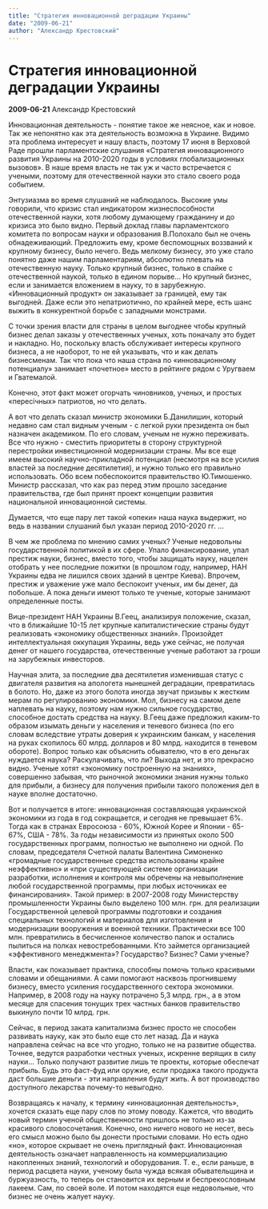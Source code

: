 ```yaml
---
title: "Стратегия инновационной деградации Украины"
date: "2009-06-21"
author: "Александр Крестовский"
---
```


# Стратегия инновационной деградации Украины

**2009-06-21** Александр Крестовский

Инновационная деятельность - понятие такое же неясное, как и новое. Так же непонятно как эта деятельность возможна в Украине. Видимо эта проблема интересует и нашу власть, поэтому 17 июня в Верховой Раде прошли парламентские слушания «Стратегия инновационного развития Украины на 2010-2020 годы в условиях глобализационных вызовов». В наше время власть не так уж и часто встречается с учеными, поэтому для отечественной науки это стало своего рода событием.

Энтузиазма во время слушаний не наблюдалось. Высокие умы говорили, что кризис стал индикатором жизнеспособности отечественной науки, хотя любому думающему гражданину и до кризиса это было видно. Первый доклад главы парламентского комитета по вопросам науки и образования В.Полохало был не очень обнадеживающий. Предложить ему, кроме беспомощных воззваний к крупному бизнесу, было нечего. Ведь мелкому бизнесу, это уже стало понятно даже нашим парламентариям, абсолютно плевать на отечественную науку. Только крупный бизнес, только в спайке с отечественной наукой, только в едином порыве... Но крупный бизнес, если и занимается вложением в науку, то в зарубежную. «Инновационный продукт» он заказывает за границей, ему так выгодней. Даже если это непатриотично, по крайней мере, есть шанс выжить в конкурентной борьбе с западными монстрами.

С точки зрения власти для страны в целом выгоднее чтобы крупный бизнес делал заказы у отечественных ученых, хоть поначалу это будет и накладно. Но, поскольку власть обслуживает интересы крупного бизнеса, а не наоборот, то не ей указывать, что и как делать бизнесменам. Так что пока что наша страна по «инновационному потенциалу» занимает «почетное» место в рейтинге рядом с Уругваем и Гватемалой.

Конечно, этот факт может огорчать чиновников, ученых, и простых «пересічных» патриотов, но что делать.

А вот что делать сказал министр экономики Б.Данилишин, который недавно сам стал видным ученым - с легкой руки президента он был назначен академиком. По его словам, ученым не нужно переживать. Все что нужно - сместить приоритеты в сторону структурной перестройки инвестиционной модернизации страны. Мы все еще имеем высокий научно-прикладной потенциал (несмотря на все усилия властей за последние десятилетия), и нужно только его правильно использовать. Обо всем побеспокоится правительство Ю.Тимошенко. Министр рассказал, что как раз перед этим прошло заседание правительства, где был принят проект концепции развития национальной инновационной системы.

Думается, что еще пару лет такой «опеки» наша наука выдержит, но ведь в названии слушаний был указан период 2010-2020 гг. ...

В чем же проблема по мнению самих ученых? Ученые недовольны государственной политикой в их сфере. Упало финансирование, упал престиж науки, бизнес, вместо того, чтобы защищать науку, нацелен отобрать у нее последние пожитки (в прошлом году, например, НАН Украины едва не лишился своих зданий в центре Киева). Впрочем, престиж и уважение уже мало беспокоит ученых, им бы денег, да побольше. А пока деньги имеют только те ученые, которые занимают определенные посты.

Вице-президент НАН Украины В.Геец, анализируя положение, сказал, что в ближайшие 10-15 лет крупные капиталистические страны будут реализовать «экономику общественных знаний». Произойдет интеллектуальная оккупация Украины, ведь уже сейчас, не получая денег от нашего государства, отечественные ученые работают за гроши на зарубежных инвесторов.

Научная элита, за последние два десятилетия изменившая статус с двигателя развития на апологета нынешней деградации, превратилась в болото. Но, даже из этого болота иногда звучат призывы к жестким мерам по регулированию экономики. Мол, бизнесу на самом деле наплевать на науку, поэтому нам нужно сильное государство, способное достать средства на науку. В.Геец даже предложил каким-то образом изымать деньги у населения и теневого бизнеса (по его словам вследствие утраты доверия к украинским банкам, у населения на руках скопилось 60 млрд. долларов и 80 млрд. находится в теневом обороте). Вопрос только как объяснить обывателю, что в его деньгах нуждается наука? Раскулачивать, что ли? Выхода нет, и это прекрасно видно. Ученые хотят «экономику построенную на знаниях», совершенно забывая, что рыночной экономики знания нужны только для прибыли, а бизнесу для получения прибыли такого положения дел в науке вполне достаточно.

Вот и получается в итоге: инновационная составляющая украинской экономики из года в год сокращается, и сегодня не превышает 6%. Тогда как в странах Евросоюза - 60%, Южной Корее и Японии - 65-67%, США - 78%. За годы независимости из принятых около 500 государственных программ, полностью не выполнено ни одной. По словам, председателя Счетной палаты Валентина Симоненко «громадные государственные средства использованы крайне неэффективно» и «при существующей системе организации разработки, исполнения и контроля мы обречены на невыполнение любой государственной программы, при любых источниках ее финансирования». Такой пример: в 2007-2008 году Министерству промышленности Украины было выделено 100 млн. грн. для реализации Государственной целевой программы подготовки и создания специальных технологий и материалов для изготовления и модернизации вооружения и военной техники. Практически все 100 млн. превратились в бесчисленное количество папок и остались пылиться на полках невостребованными. Кто займется организацией «эффективного менеджмента»? Государство? Бизнес? Сами ученые?

Власти, как показывает практика, способны помочь только красивыми словами и обещаниями. А сами помогают насквозь прогнившему бизнесу, вместо усиления государственного сектора экономики. Например, в 2008 году на науку потрачено 5,3 млрд. грн., а в этом месяце для спасения тонущих трех частных банков правительство выкинуло почти 10 млрд. грн.

Сейчас, в период заката капитализма бизнес просто не способен развивать науку, как это было еще сто лет назад. Да и наука направлена сейчас на все что угодно, только не на развитие общества. Точнее, ведутся разработки честных ученых, искренне верящих в силу науки... Только получают развитие лишь те проекты, которые обеспечат прибыль. Будь это фаст-фуд или оружие, если продажа такого продукта даст большие деньги - эти направления будут жить. А вот производство доступного лекарства почему-то невыгодно.

Возвращаясь к началу, к термину «инновационная деятельность», хочется сказать еще пару слов по этому поводу. Кажется, что вводить новый термин ученой общественности пришлось не только из-за красивого словосочетания. Конечно, оно ничего нового не несет, весь его смысл можно было бы донести простыми словами. Но есть одно «но», которое скрывает не очень приглядный факт. Инновационная деятельность означает направленность на коммерциализацию накопленных знаний, технологий и оборудования. Т. е., если раньше, в период расцвета науки, ученому была чужда всякая обывательщина и буржуазность, то теперь он становится их верным и беспрекословным лакеем. Сам, по своей воле. И потом находятся еще недовольные, что бизнес не очень жалует науку.